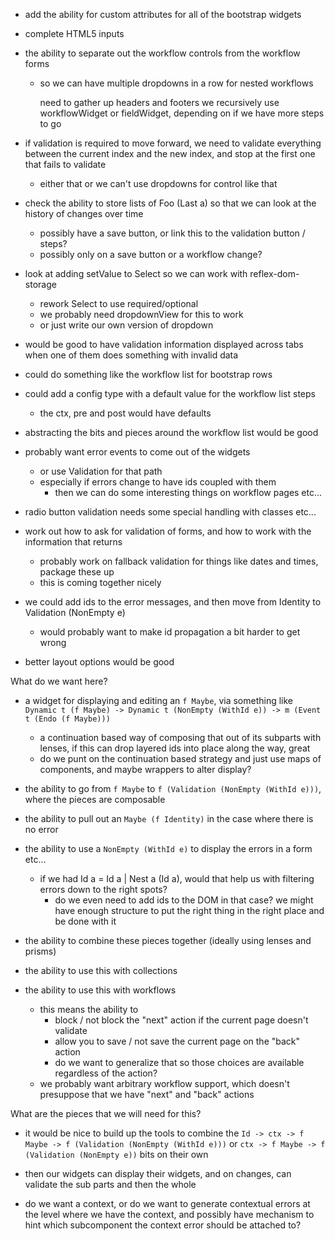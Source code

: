 

- add the ability for custom attributes for all of the bootstrap widgets
- complete HTML5 inputs

- the ability to separate out the workflow controls from the workflow forms
  - so we can have multiple dropdowns in a row for nested workflows

      need to gather up headers and footers
      we recursively use workflowWidget or fieldWidget, depending on if we have more steps to go

- if validation is required to move forward, we need to validate everything between the current index and the new index, and stop at the first one that fails to validate
  - either that or we can't use dropdowns for control like that
  
  

- check the ability to store lists of Foo (Last a) so that we can look at the history of changes over time
  - possibly have a save button, or link this to the validation button / steps?
  - possibly only on a save button or a workflow change?

- look at adding setValue to Select so we can work with reflex-dom-storage
  - rework Select to use required/optional
  - we probably need dropdownView for this to work
  - or just write our own version of dropdown

- would be good to have validation information displayed across tabs when one of them does something with invalid data












- could do something like the workflow list for bootstrap rows
- could add a config type with a default value for the workflow list steps
  - the ctx, pre and post would have defaults
- abstracting the bits and pieces around the workflow list would be good

- probably want error events to come out of the widgets
  - or use Validation for that path
  - especially if errors change to have ids coupled with them
    - then we can do some interesting things on workflow pages etc...

- radio button validation needs some special handling with classes etc...

- work out how to ask for validation of forms, and how to work with the information that returns
  - probably work on fallback validation for things like dates and times, package these up
  - this is coming together nicely

- we could add ids to the error messages, and then move from Identity to Validation (NonEmpty e)
  - would probably want to make id propagation a bit harder to get wrong

- better layout options would be good







What do we want here?

- a widget for displaying and editing an `f Maybe`, via something like `Dynamic t (f Maybe) -> Dynamic t (NonEmpty (WithId e)) -> m (Event t (Endo (f Maybe)))`
  - a continuation based way of composing that out of its subparts with lenses, if this can drop layered ids into place along the way, great
  - do we punt on the continuation based strategy and just use maps of components, and maybe wrappers to alter display?

- the ability to go from `f Maybe` to `f (Validation (NonEmpty (WithId e)))`, where the pieces are composable
- the ability to pull out an `Maybe (f Identity)` in the case where there is no error
- the ability to use a `NonEmpty (WithId e)` to display the errors in a form etc...
  - if we had Id a = Id a | Nest a (Id a), would that help us with filtering errors down to the right spots?
    - do we even need to add ids to the DOM in that case?  we might have enough structure to put the right thing in the right place and be done with it

- the ability to combine these pieces together (ideally using lenses and prisms)
- the ability to use this with collections
- the ability to use this with workflows
  - this means the ability to 
    - block / not block the "next" action if the current page doesn't validate 
    - allow you to save / not save the current page on the "back" action
    - do we want to generalize that so those choices are available regardless of the action?
  - we probably want arbitrary workflow support, which doesn't presuppose that we have "next" and "back" actions

What are the pieces that we will need for this?

- it would be nice to build up the tools to combine the `Id -> ctx -> f Maybe -> f (Validation (NonEmpty (WithId e)))` or `ctx -> f Maybe -> f (Validation (NonEmpty e))` bits on their own
- then our widgets can display their widgets, and on changes, can validate the sub parts and then the whole


- do we want a context, or do we want to generate contextual errors at the level where we have the context, and 
  possibly have mechanism to hint which subcomponent the context error should be attached to?

